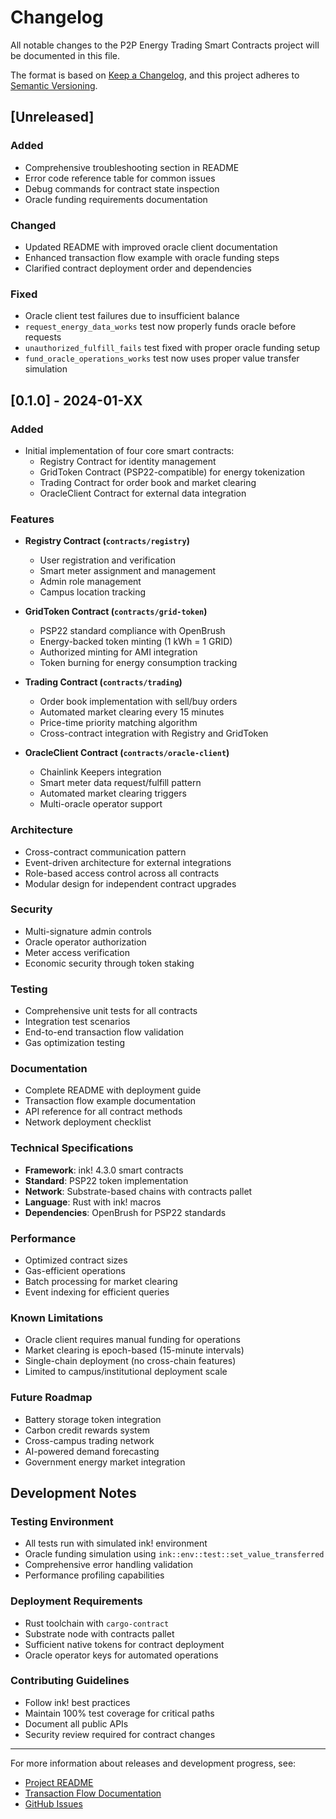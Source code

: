 # Changelog

All notable changes to the P2P Energy Trading Smart Contracts project will be documented in this file.

The format is based on [Keep a Changelog](https://keepachangelog.com/en/1.0.0/),
and this project adheres to [Semantic Versioning](https://semver.org/spec/v2.0.0.html).

## [Unreleased]

### Added
- Comprehensive troubleshooting section in README
- Error code reference table for common issues
- Debug commands for contract state inspection
- Oracle funding requirements documentation

### Changed
- Updated README with improved oracle client documentation
- Enhanced transaction flow example with oracle funding steps
- Clarified contract deployment order and dependencies

### Fixed
- Oracle client test failures due to insufficient balance
- `request_energy_data_works` test now properly funds oracle before requests
- `unauthorized_fulfill_fails` test fixed with proper oracle funding setup
- `fund_oracle_operations_works` test now uses proper value transfer simulation

## [0.1.0] - 2024-01-XX

### Added
- Initial implementation of four core smart contracts:
  - Registry Contract for identity management
  - GridToken Contract (PSP22-compatible) for energy tokenization
  - Trading Contract for order book and market clearing
  - OracleClient Contract for external data integration

### Features
- **Registry Contract (`contracts/registry`)**
  - User registration and verification
  - Smart meter assignment and management
  - Admin role management
  - Campus location tracking

- **GridToken Contract (`contracts/grid-token`)**
  - PSP22 standard compliance with OpenBrush
  - Energy-backed token minting (1 kWh = 1 GRID)
  - Authorized minting for AMI integration
  - Token burning for energy consumption tracking

- **Trading Contract (`contracts/trading`)**
  - Order book implementation with sell/buy orders
  - Automated market clearing every 15 minutes
  - Price-time priority matching algorithm
  - Cross-contract integration with Registry and GridToken

- **OracleClient Contract (`contracts/oracle-client`)**
  - Chainlink Keepers integration
  - Smart meter data request/fulfill pattern
  - Automated market clearing triggers
  - Multi-oracle operator support

### Architecture
- Cross-contract communication pattern
- Event-driven architecture for external integrations
- Role-based access control across all contracts
- Modular design for independent contract upgrades

### Security
- Multi-signature admin controls
- Oracle operator authorization
- Meter access verification
- Economic security through token staking

### Testing
- Comprehensive unit tests for all contracts
- Integration test scenarios
- End-to-end transaction flow validation
- Gas optimization testing

### Documentation
- Complete README with deployment guide
- Transaction flow example documentation
- API reference for all contract methods
- Network deployment checklist

### Technical Specifications
- **Framework**: ink! 4.3.0 smart contracts
- **Standard**: PSP22 token implementation
- **Network**: Substrate-based chains with contracts pallet
- **Language**: Rust with ink! macros
- **Dependencies**: OpenBrush for PSP22 standards

### Performance
- Optimized contract sizes
- Gas-efficient operations
- Batch processing for market clearing
- Event indexing for efficient queries

### Known Limitations
- Oracle client requires manual funding for operations
- Market clearing is epoch-based (15-minute intervals)
- Single-chain deployment (no cross-chain features)
- Limited to campus/institutional deployment scale

### Future Roadmap
- Battery storage token integration
- Carbon credit rewards system
- Cross-campus trading network
- AI-powered demand forecasting
- Government energy market integration

## Development Notes

### Testing Environment
- All tests run with simulated ink! environment
- Oracle funding simulation using `ink::env::test::set_value_transferred`
- Comprehensive error handling validation
- Performance profiling capabilities

### Deployment Requirements
- Rust toolchain with `cargo-contract`
- Substrate node with contracts pallet
- Sufficient native tokens for contract deployment
- Oracle operator keys for automated operations

### Contributing Guidelines
- Follow ink! best practices
- Maintain 100% test coverage for critical paths
- Document all public APIs
- Security review required for contract changes

---

For more information about releases and development progress, see:
- [Project README](README.md)
- [Transaction Flow Documentation](docs/transaction-flow-example.md)
- [GitHub Issues](https://github.com/your-repo/issues)